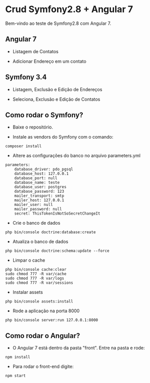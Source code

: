 Crud Symfony2.8 + Angular 7
========================

Bem-vindo ao teste de Symfony2.8 com Angular 7.


Angular 7
--------------

  * Listagem de Contatos

  * Adicionar Endereço em um contato
  
Symfony 3.4
--------------

  * Listagem, Exclusão e Edição de Endereços

  * Seleciona, Exclusão e Edição de Contatos
  

Como rodar o Symfony?
--------------

  * Baixe o repositório.

  * Instale as vendors do Symfony com o comando:
```
composer install
```
  * Altere as configurações do banco no arquivo parameters.yml
```
parameters:
    database_driver: pdo_pgsql
    database_host: 127.0.0.1
    database_port: null
    database_name: teste
    database_user: postgres
    database_password: 123
    mailer_transport: smtp
    mailer_host: 127.0.0.1
    mailer_user: null
    mailer_password: null
    secret: ThisTokenIsNotSoSecretChangeIt
```
  * Crie o banco de dados
```
php bin/console doctrine:database:create
``` 
  * Atualiza o banco de dados
```
php bin/console doctrine:schema:update --force
``` 

  * Limpar o cache
```
php bin/console cache:clear
sudo chmod 777 -R var/cache
sudo chmod 777 -R var/logs
sudo chmod 777 -R var/sessions
```

  * Instalar assets
```
php bin/console assets:install
``` 
  * Rode a aplicação na porta 8000
```
php bin/console server:run 127.0.0.1:8000
``` 

Como rodar o Angular?
--------------
  * O Angular 7 está dentro da pasta "front". Entre na pasta e rode:
```
npm install
```
  * Para rodar o front-end digite:
```
npm start
```

  

